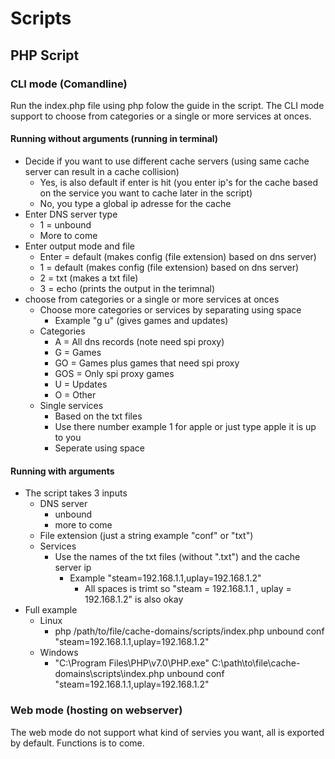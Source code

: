 # Scripts

## PHP Script

### CLI mode (Comandline)
Run the index.php file using php folow the guide in the script.
The CLI mode support to choose from categories or a single or more services at onces.

#### Running without arguments (running in terminal)
* Decide if you want to use different cache servers (using same cache server can result in a cache collision)
	* Yes, is also default if enter is hit (you enter ip's for the cache based on the service you want to cache later in the script)
	* No, you type a global ip adresse for the cache
* Enter DNS server type
	* 1 = unbound
	* More to come
* Enter output mode and file
	* Enter = default (makes config (file extension) based on dns server)
	* 1 = default (makes config (file extension) based on dns server)
	* 2 = txt (makes a txt file)
	* 3 = echo (prints the output in the terimnal)
* choose from categories or a single or more services at onces
	* Choose more categories or services by separating using space
		* Example "g u"  (gives games and updates)
	* Categories
		* A = All dns records (note need spi proxy)
		* G = Games
		* GO = Games plus games that need spi proxy
		* GOS = Only spi proxy games
		* U = Updates
		* O = Other
	* Single services 
		* Based on the txt files
		* Use there number example 1 for apple or just type apple it is up to you
		* Seperate using space

#### Running with arguments
* The script takes 3 inputs 
	* DNS server
		* unbound
		* more to come
	* File extension (just a string example "conf" or "txt")
	* Services
		* Use the names of the txt files (without ".txt") and the cache server ip
			* Example "steam=192.168.1.1,uplay=192.168.1.2"
				* All spaces is trimt so "steam = 192.168.1.1 , uplay = 192.168.1.2" is also okay
* Full example
	* Linux
		* php /path/to/file/cache-domains/scripts/index.php unbound conf "steam=192.168.1.1,uplay=192.168.1.2"
	* Windows
		* "C:\Program Files\PHP\v7.0\PHP.exe" C:\path\to\file\cache-domains\scripts\index.php unbound conf "steam=192.168.1.1,uplay=192.168.1.2"

### Web mode (hosting on webserver)
The web mode do not support what kind of servies you want, all is exported by default.
Functions is to come.